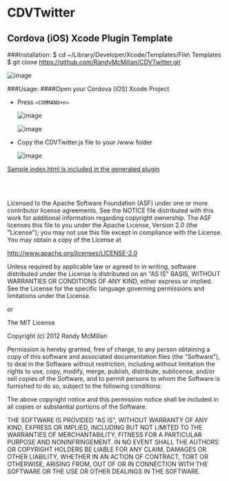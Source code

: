 CDVTwitter
===

Cordova (iOS) Xcode Plugin Template
---



###Installation:
    $ cd ~/Library/Developer/Xcode/Templates/File\ Templates
    $ git clone https://github.com/RandyMcMillan/CDVTwitter.git

![image](https://raw.github.com/RandyMcMillan/CDVTwitter/master/ScreenShot.png)

###Usage:
####Open your Cordova (iOS) Xcode Project

* Press `<COMMAND+n>`    

    ![image](https://raw.github.com/RandyMcMillan/CDVTwitter/master/ScreenShot2.png)  


    ![image](https://raw.github.com/RandyMcMillan/CDVTwitter/master/ScreenShot3.png)  

* Copy the CDVTwitter.js file to your /www folder

    ![image](https://raw.github.com/RandyMcMillan/CDVTwitter/master/ScreenShot4.png)
    
[Sample index.html is included in the generated plugin](https://raw.github.com/RandyMcMillan/CDVTwitter/master/CDVTwitter.xctemplate/index.html)


<br><br>

 Licensed to the Apache Software Foundation (ASF) under one
 or more contributor license agreements.  See the NOTICE file
 distributed with this work for additional information
 regarding copyright ownership.  The ASF licenses this file
 to you under the Apache License, Version 2.0 (the
 "License"); you may not use this file except in compliance
 with the License.  You may obtain a copy of the License at
 
 http://www.apache.org/licenses/LICENSE-2.0
 
 Unless required by applicable law or agreed to in writing,
 software distributed under the License is distributed on an
 "AS IS" BASIS, WITHOUT WARRANTIES OR CONDITIONS OF ANY
 KIND, either express or implied.  See the License for the
 specific language governing permissions and limitations
 under the License.
 
 
 or 
 
 
The MIT License

Copyright (c) 2012 Randy McMillan

Permission is hereby granted, free of charge, to any person obtaining a copy of this software and associated documentation files (the "Software"), to deal in the Software without restriction, including without limitation the rights to use, copy, modify, merge, publish, distribute, sublicense, and/or sell copies of the Software, and to permit persons to whom the Software is furnished to do so, subject to the following conditions:

The above copyright notice and this permission notice shall be included in all copies or substantial portions of the Software.

THE SOFTWARE IS PROVIDED "AS IS", WITHOUT WARRANTY OF ANY KIND, EXPRESS OR IMPLIED, INCLUDING BUT NOT LIMITED TO THE WARRANTIES OF MERCHANTABILITY, FITNESS FOR A PARTICULAR PURPOSE AND NONINFRINGEMENT. IN NO EVENT SHALL THE AUTHORS OR COPYRIGHT HOLDERS BE LIABLE FOR ANY CLAIM, DAMAGES OR OTHER LIABILITY, WHETHER IN AN ACTION OF CONTRACT, TORT OR OTHERWISE, ARISING FROM, OUT OF OR IN CONNECTION WITH THE SOFTWARE OR THE USE OR OTHER DEALINGS IN THE SOFTWARE.
